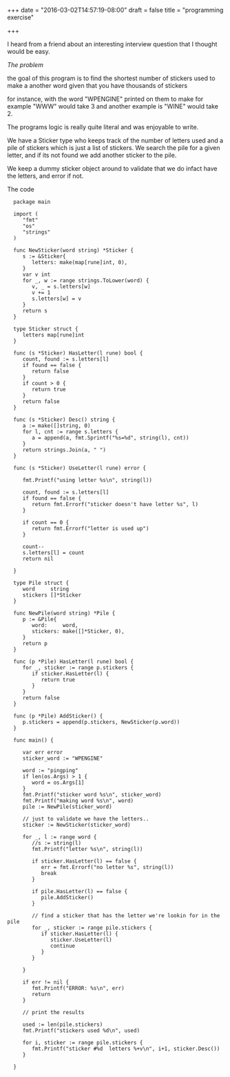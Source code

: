 +++
date = "2016-03-02T14:57:19-08:00"
draft = false
title = "programming exercise"

+++

I heard from a friend about an interesting interview question that I thought would be easy. 

*The problem*

the goal of this program is to find the shortest number of stickers used to make a another word given that you have thousands of stickers

for instance, with the word "WPENGINE" printed on them to make for example "WWW" would take 3 and another example is "WINE" would take 2.

The programs logic is really quite literal and was enjoyable to write. 

We have a Sticker type who keeps track of the number of letters used and a pile of stickers which is just a list
of stickers. We search the pile for a given letter, and if its not found we add another sticker to the pile.

We keep a dummy sticker object around to validate that we do infact have the letters, and error if not.

The code


      package main

      import (
         "fmt"
         "os"
         "strings"
      )

      func NewSticker(word string) *Sticker {
         s := &Sticker{
            letters: make(map[rune]int, 0),
         }
         var v int
         for _, w := range strings.ToLower(word) {
            v, _ = s.letters[w]
            v += 1
            s.letters[w] = v
         }
         return s
      }

      type Sticker struct {
         letters map[rune]int
      }

      func (s *Sticker) HasLetter(l rune) bool {
         count, found := s.letters[l]
         if found == false {
            return false
         }
         if count > 0 {
            return true
         }
         return false
      }

      func (s *Sticker) Desc() string {
         a := make([]string, 0)
         for l, cnt := range s.letters {
            a = append(a, fmt.Sprintf("%s=%d", string(l), cnt))
         }
         return strings.Join(a, " ")
      }

      func (s *Sticker) UseLetter(l rune) error {

         fmt.Printf("using letter %s\n", string(l))

         count, found := s.letters[l]
         if found == false {
            return fmt.Errorf("sticker doesn't have letter %s", l)
         }

         if count == 0 {
            return fmt.Errorf("letter is used up")
         }

         count--
         s.letters[l] = count
         return nil

      }

      type Pile struct {
         word     string
         stickers []*Sticker
      }

      func NewPile(word string) *Pile {
         p := &Pile{
            word:     word,
            stickers: make([]*Sticker, 0),
         }
         return p
      }

      func (p *Pile) HasLetter(l rune) bool {
         for _, sticker := range p.stickers {
            if sticker.HasLetter(l) {
               return true
            }
         }
         return false
      }

      func (p *Pile) AddSticker() {
         p.stickers = append(p.stickers, NewSticker(p.word))
      }

      func main() {

         var err error
         sticker_word := "WPENGINE"

         word := "pingping"
         if len(os.Args) > 1 {
            word = os.Args[1]
         }
         fmt.Printf("sticker word %s\n", sticker_word)
         fmt.Printf("making word %s\n", word)
         pile := NewPile(sticker_word)

         // just to validate we have the letters..
         sticker := NewSticker(sticker_word)

         for _, l := range word {
            //s := string(l)
            fmt.Printf("letter %s\n", string(l))

            if sticker.HasLetter(l) == false {
               err = fmt.Errorf("no letter %s", string(l))
               break
            }

            if pile.HasLetter(l) == false {
               pile.AddSticker()
            }

            // find a sticker that has the letter we're lookin for in the pile
            for _, sticker := range pile.stickers {
               if sticker.HasLetter(l) {
                  sticker.UseLetter(l)
                  continue
               }
            }

         }

         if err != nil {
            fmt.Printf("ERROR: %s\n", err)
            return
         }

         // print the results

         used := len(pile.stickers)
         fmt.Printf("stickers used %d\n", used)

         for i, sticker := range pile.stickers {
            fmt.Printf("sticker #%d  letters %+v\n", i+1, sticker.Desc())
         }

      }


